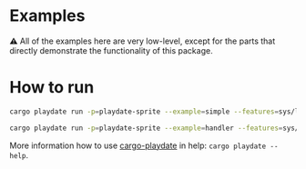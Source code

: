 # Examples

⚠️ All of the examples here are very low-level, except for the parts that directly demonstrate the functionality of this package.


# How to run

```bash
cargo playdate run -p=playdate-sprite --example=simple --features=sys/lang-items

cargo playdate run -p=playdate-sprite --example=handler --features=sys/lang-items
```

More information how to use [cargo-playdate][] in help: `cargo playdate --help`.



[cargo-playdate]: https://crates.io/crates/cargo-playdate
